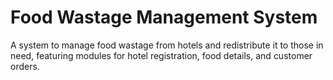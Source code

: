 # Food Wastage Management System
A system to manage food wastage from hotels and redistribute it to those in need, featuring modules for hotel registration, food details, and customer orders.
